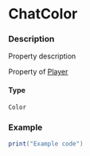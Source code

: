 # ChatColor
### Description
Property description

Property of [Player](/classes/Player/)

#### Type
`Color`

### Example
```lua
print("Example code")
```
